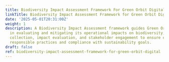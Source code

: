 ```yaml
---
title: Biodiversity Impact Assessment Framework For Green Orbit Digital
linkTitle: Biodiversity Impact Assessment Framework for Green Orbit Digital
date: '2025-05-01T20:31:00Z'
weight: 1
description: A Biodiversity Impact Assessment framework guides Green Orbit Digital
  in evaluating and mitigating its operational impacts on biodiversity, covering data
  collection, impact evaluation, and stakeholder engagement to ensure environmentally
  responsible practices and compliance with sustainability goals.
draft: false
ref: biodiversity-impact-assessment-framework-for-green-orbit-digital
---
```


